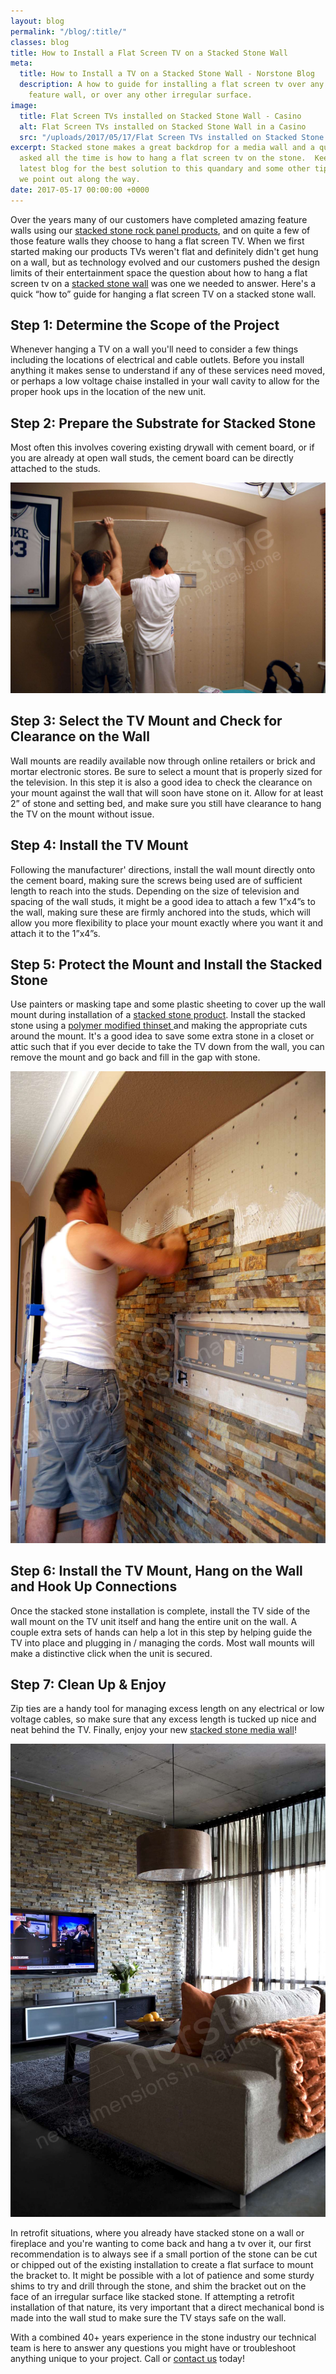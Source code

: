 ```yaml
---
layout: blog
permalink: "/blog/:title/"
classes: blog
title: How to Install a Flat Screen TV on a Stacked Stone Wall
meta:
  title: How to Install a TV on a Stacked Stone Wall - Norstone Blog
  description: A how to guide for installing a flat screen tv over any stacked stone
    feature wall, or over any other irregular surface.
image:
  title: Flat Screen TVs installed on Stacked Stone Wall - Casino
  alt: Flat Screen TVs installed on Stacked Stone Wall in a Casino
  src: "/uploads/2017/05/17/Flat Screen TVs installed on Stacked Stone Wall - Casino.jpg"
excerpt: Stacked stone makes a great backdrop for a media wall and a question we get
  asked all the time is how to hang a flat screen tv on the stone.  Keep reading our
  latest blog for the best solution to this quandary and some other tips and tricks
  we point out along the way.
date: 2017-05-17 00:00:00 +0000
---
```



Over the years many of our customers have completed amazing feature walls using our [stacked stone rock panel products](https://www.norstoneusa.com/products/stacked-stone-cladding/), and on quite a few of those feature walls they choose to hang a flat screen TV.  When we first started making our products TVs weren't flat and definitely didn't get hung on a wall, but as technology evolved and our customers pushed the design limits of their entertainment space the question about how to hang a flat screen tv on a [stacked stone wall](https://www.norstoneusa.com/blog/norstone-industry-series-what-is-stacked-stone/) was one we needed to answer.  Here's a quick “how to” guide for hanging a flat screen TV on a stacked stone wall.

## Step 1: Determine the Scope of the Project

Whenever hanging a TV on a wall you'll need to consider a few things including the locations of electrical and cable outlets.  Before you install anything it makes sense to understand if any of these services need moved, or perhaps a low voltage chaise installed in your wall cavity to allow for the proper hook ups in the location of the new unit.

## Step 2: Prepare the Substrate for Stacked Stone

Most often this involves covering existing drywall with cement board, or if you are already at open wall studs, the cement board can be directly attached to the studs.

![Flat Screen TV installed on Stacked Stone Wall - Installing Cement Board](/uploads/2017/05/17/Flat%20Screen%20TV%20installed%20on%20Stacked%20Stone%20Wall%20-%20Installing%20Cement%20Board.jpg)

## Step 3: Select the TV Mount and Check for Clearance on the Wall

Wall mounts are readily available now through online retailers or brick and mortar electronic stores.  Be sure to select a mount that is properly sized for the television.  In this step it is also a good idea to check the clearance on your mount against the wall that will soon have stone on it.  Allow for at least 2” of stone and setting bed, and make sure you still have clearance to hang the TV on the mount without issue.

## Step 4: Install the TV Mount

Following the manufacturer' directions, install the wall mount directly onto the cement board, making sure the screws being used are of sufficient length to reach into the studs.  Depending on the size of television and spacing of the wall studs, it might be a good idea to attach a few 1”x4”s to the wall, making sure these are firmly anchored into the studs, which will allow you more flexibility to place your mount exactly where you want it and attach it to the 1”x4”s.

## Step 5: Protect the Mount and Install the Stacked Stone

Use painters or masking tape and some plastic sheeting to cover up the wall mount during installation of a [stacked stone product](https://www.norstoneusa.com/products/).  Install the stacked stone using a [polymer modified thinset ](https://www.norstoneusa.com/blog/what-is-the-difference-between-different-types-of-thinset-and-what-s-the-best-thinset-for-stacked-stone-installations/)and making the appropriate cuts around the mount.  It's a good idea to save some extra stone in a closet or attic such that if you ever decide to take the TV down from the wall, you can remove the mount and go back and fill in the gap with stone.

![Flat Screen TV installed on Stacked Stone Wall - Installing Stone](/uploads/2017/05/17/Flat%20Screen%20TV%20installed%20on%20Stacked%20Stone%20Wall%20-%20Installing%20Stone.jpg)

## Step 6: Install the TV Mount, Hang on the Wall and Hook Up Connections

Once the stacked stone installation is complete, install the TV side of the wall mount on the TV unit itself and hang the entire unit on the wall.  A couple extra sets of hands can help a lot in this step by helping guide the TV into place and plugging in / managing the cords.  Most wall mounts will make a distinctive click when the unit is secured.

## Step 7: Clean Up & Enjoy

Zip ties are a handy tool for managing excess length on any electrical or low voltage cables, so make sure that any excess length is tucked up nice and neat behind the TV. Finally, enjoy your new [stacked stone media wall](https://www.norstoneusa.com/gallery/application/natural-stone-feature-walls/)!

![Flat Screen TV installed on Stacked Stone Wall - Living Room](/uploads/2017/05/17/Flat%20Screen%20TV%20installed%20on%20Stacked%20Stone%20Wall%20-%20Living%20Room.jpg)

In retrofit situations, where you already have stacked stone on a wall or fireplace and you're wanting to come back and hang a tv over it, our first recommendation is to always see if a small portion of the stone can be cut or chipped out of the existing installation to create a flat surface to mount the bracket to.  It might be possible with a lot of patience and some sturdy shims to try and drill through the stone, and shim the bracket out on the face of an irregular surface like stacked stone.  If attempting a retrofit installation of that nature, its very important that a direct mechanical bond is made into the wall stud to make sure the TV stays safe on the wall.

With a combined 40+ years experience in the stone industry our technical team is here to answer any questions you might have or troubleshoot anything unique to your project.  Call or [contact us](https://www.norstoneusa.com/contact-us/) today!